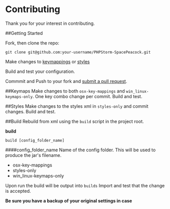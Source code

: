 # Contributing

Thank you for your interest in contributing.

##Getting Started

Fork, then clone the repo:

    git clone git@github.com:your-username/PHPStorm-SpacePeacock.git

Make changes to [keymappings](#keymaps) or [styles](#styles)

Build and test your configuration.

Commmit and Push to your fork and [submit a pull request][pr].

[pr]: https://github.com/ShawnMcCool/PHPStorm-SpacePeacock/compare/

##Keymaps
Make changes to both `osx-key-mappings` and `win_linux-keymaps-only`.
One key combo change per commit.
Build and test.

##Styles
Make changes to the styles xml in `styles-only` and commit changes.
Build and test.

##Build
Rebuild from xml using the `build` script in the project root.

**build**
```
build [config_folder_name]
```

####config_folder_name
   Name of the config folder. This will be used to produce the jar's filename.

   * osx-key-mappings
   * styles-only
   * win_linux-keymaps-only

Upon run the build will be output into `builds`
Import and test that the change is accepted.

**Be sure you have a backup of your original settings in case**
